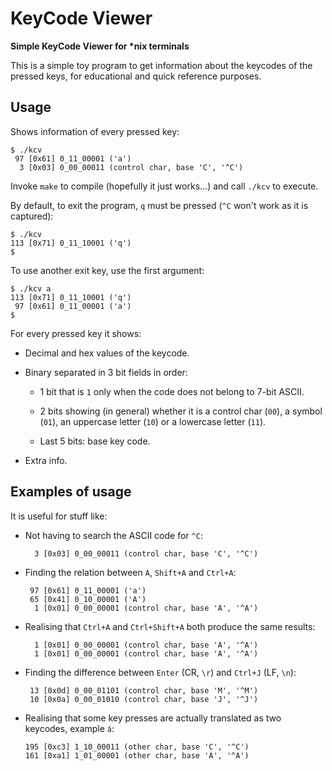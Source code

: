 # KeyCode Viewer 

**Simple KeyCode Viewer for \*nix terminals**

This is a simple toy program to get information about the keycodes of the pressed keys, for educational and quick reference purposes.

## Usage

Shows information of every pressed key:

    $ ./kcv
     97 [0x61] 0_11_00001 ('a')
      3 [0x03] 0_00_00011 (control char, base 'C', '^C')

Invoke `make` to compile (hopefully it just works...) and call `./kcv` to execute.

By default, to exit the program, `q` must be pressed (`^C` won't work as it is captured):

    $ ./kcv
    113 [0x71] 0_11_10001 ('q')
    $

To use another exit key, use the first argument:

    $ ./kcv a
    113 [0x71] 0_11_10001 ('q')
     97 [0x61] 0_11_00001 ('a')
    $

For every pressed key it shows:

 * Decimal and hex values of the keycode.

 * Binary separated in 3 bit fields in order:

    * 1 bit that is `1` only when the code does not belong to 7-bit ASCII.

    * 2 bits showing (in general) whether it is a control char (`00`), a symbol (`01`), an uppercase letter (`10`) or a lowercase letter (`11`).

    * Last 5 bits: base key code.

 * Extra info.

## Examples of usage

It is useful for stuff like:

 * Not having to search the ASCII code for `^C`:

         3 [0x03] 0_00_00011 (control char, base 'C', '^C')

 * Finding the relation between `A`, `Shift+A` and `Ctrl+A`:

        97 [0x61] 0_11_00001 ('a')
        65 [0x41] 0_10_00001 ('A')
         1 [0x01] 0_00_00001 (control char, base 'A', '^A')


 * Realising that `Ctrl+A` and `Ctrl+Shift+A` both produce the same results:

         1 [0x01] 0_00_00001 (control char, base 'A', '^A')
         1 [0x01] 0_00_00001 (control char, base 'A', '^A')

 * Finding the difference between `Enter` (CR, `\r`) and `Ctrl+J` (LF, `\n`):

        13 [0x0d] 0_00_01101 (control char, base 'M', '^M')
        10 [0x0a] 0_00_01010 (control char, base 'J', '^J')

 * Realising that some key presses are actually translated as two keycodes, example `á`:

       195 [0xc3] 1_10_00011 (other char, base 'C', '^C')
       161 [0xa1] 1_01_00001 (other char, base 'A', '^A')



